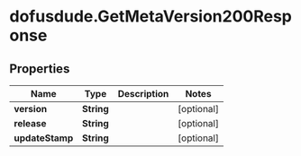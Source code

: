 # dofusdude.GetMetaVersion200Response

## Properties

Name | Type | Description | Notes
------------ | ------------- | ------------- | -------------
**version** | **String** |  | [optional] 
**release** | **String** |  | [optional] 
**updateStamp** | **String** |  | [optional] 


